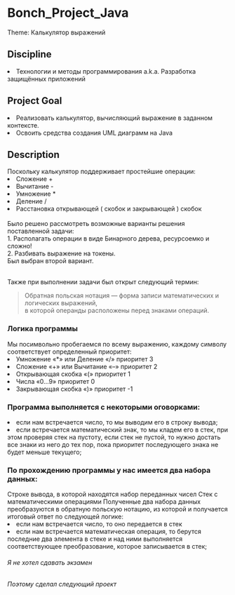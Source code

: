 # Bonch_Project_Java
Theme: Калькулятор выражений
<h2>Discipline</h2>
<li>Технологии и методы программирования a.k.a. Разработка защищённых приложений</li>

<h2>Project Goal</h2>
<li>Реализовать калькулятор, вычисляющий выражение в заданном контексте.</li>
<li>Освоить средства создания UML диаграмм на Java</li>

<h2>Description</h2>
Поскольку калькулятор поддерживает простейшие операции:
<li>Сложение  + </li>
<li>Вычитание - </li>
<li>Умножение * </li>
<li>Деление   / </li>
<li>Расстановка открывающей ( скобок и закрывающей ) скобок 
</li>
</br>
Было решено рассмотреть возможные варианты решения поставленной задачи:</br>
1. Располагать операции в виде Бинарного дерева, ресурсоемко и сложно! </br>
2. Разбивать выражение на токены. </br>
Был выбран второй вариант.</br>

</br>

Также при выполнении задачи был открыт следующий термин: 
<blockquote>
Обратная польская нотация — форма записи математических и логических выражений, </br>
в которой операнды расположены перед знаками операций. 
</blockquote>

<h3>Логика программы</h3> 
Мы посимвольно пробегаемся по всему выражению, каждому символу соответствует определенный приоритет:
<li>Умножение «*» или Деление «/»	 	приоритет 3	</li>
<li>Сложение «+» или Вычитание «–» 	приоритет 2 </li>
<li>Открывающая скобка «(» 			приоритет 1     </li>
<li>Числа «0…9» 				приоритет 0             </li>
<li>Закрывающая скобка «)»			приоритет  -1   </li>

<h3>Программа выполняется с некоторыми оговорками:</h3> 
<li>если нам встречается число, то мы выводим его в строку вывода;</li>
<li>если встречается математический знак, то мы кладем его в стек, 
при этом проверяя стек на пустоту, если стек не пустой, 
то нужно достать все знаки из него до тех пор, пока приоритет последующего знака не будет меньше текущего;</li>

<h3>По прохождению программы у нас имеется два набора данных:</h3>
Строке вывода, в которой находятся набор переданных чисел
Стек с математическими операциями
Полученные два набора данных преобразуются в обратную польскую нотацию, из которой и получается итоговый ответ по следующей логике:
	<li>если нам встречается число, то оно передается в стек</li>
	<li>если нам встречается математическая операция, то берутся последние два элемента в стеке и над ними выполняется соответствующее преобразование, которое записывается в стек;</li>

<h6>Я не хотел сдавать экзамен</h6>
<h6>Поэтому сделал следующий проект</h6>
